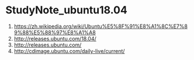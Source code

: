 # StudyNote_ubuntu18.04
1. https://zh.wikipedia.org/wiki/Ubuntu%E5%8F%91%E8%A1%8C%E7%89%88%E5%88%97%E8%A1%A8
2. http://releases.ubuntu.com/18.04/
3. http://releases.ubuntu.com/
4. http://cdimage.ubuntu.com/daily-live/current/
